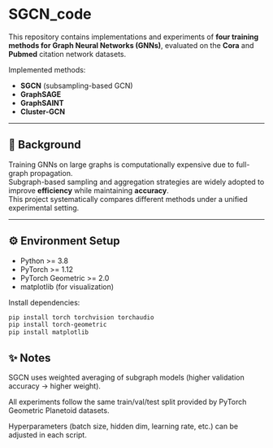# SGCN_code

This repository contains implementations and experiments of **four training methods for Graph Neural Networks (GNNs)**, evaluated on the **Cora** and **Pubmed** citation network datasets.

Implemented methods:
- **SGCN** (subsampling-based GCN)
- **GraphSAGE**
- **GraphSAINT**
- **Cluster-GCN**

---

## 📌 Background
Training GNNs on large graphs is computationally expensive due to full-graph propagation.  
Subgraph-based sampling and aggregation strategies are widely adopted to improve **efficiency** while maintaining **accuracy**.  
This project systematically compares different methods under a unified experimental setting.

---

## ⚙️ Environment Setup
- Python >= 3.8
- PyTorch >= 1.12
- PyTorch Geometric >= 2.0
- matplotlib (for visualization)

Install dependencies:
```bash
pip install torch torchvision torchaudio
pip install torch-geometric
pip install matplotlib
```

## ✨ Notes

SGCN uses weighted averaging of subgraph models (higher validation accuracy → higher weight).

All experiments follow the same train/val/test split provided by PyTorch Geometric Planetoid datasets.

Hyperparameters (batch size, hidden dim, learning rate, etc.) can be adjusted in each script.
